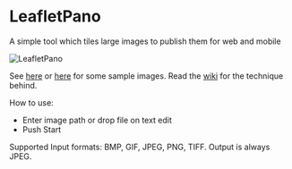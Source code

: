 LeafletPano
===========

A simple tool which tiles large images to publish them for web and mobile

<img src="https://github.com/oliverheilig/LeafletPano/blob/master/doc/LeafletPano.png?raw=true" alt="LeafletPano" />

See [here](https://oliverheilig.github.io/plutopano/) or [here](https://linda-carolina-heilig-photography.azurewebsites.net/panoramas/) for some sample images. 
Read the [wiki](https://github.com/oliverheilig/LeafletPano/wiki) for the technique behind.

How to use: 

* Enter image path or drop file on text edit
* Push Start

Supported Input formats: BMP, GIF, JPEG, PNG, TIFF. Output is always JPEG.
